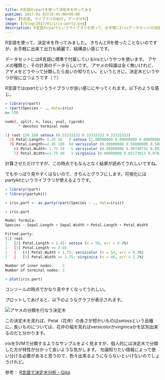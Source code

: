 ```yaml
---
title: R言語のrpartを使って決定木を作ってみる
pubtime: 2017-01-05T19:45:00+09:00
tags: [R言語, ライブラリの紹介, データ分析]
image: [/blog/2017/01/iris-party.png]
description: R言語のrpartというライブラリを使って、お手軽にIrisデータセットの決定木分析を行なってみました。partykitを使って分析結果の可視化までを行ないました。
---
```


R言語を使って、決定木を作ってみました。
きちんとRを使ったことないのですが、お手軽に出来て出力も綺麗で、結構良い感じです。

データセットにはR言語に標準で付属しているirisというやつを使います。
アヤメの種類と、その計測のデータらしいです。
アヤメの知識は全く無いけれど、アヤメをどうやって分類したら良いか知りたい。というときに、決定木というやつが役に立つようです（？）

R言語では*rpart*というライブラリが良い感じにやってくれます。以下のような感じ。
``` R
> library(rpart)
> rpart(Species ~ ., data=iris)
n= 150

node), split, n, loss, yval, (yprob)
      * denotes terminal node

1) root 150 100 setosa (0.33333333 0.33333333 0.33333333)
  2) Petal.Length< 2.45 50   0 setosa (1.00000000 0.00000000 0.00000000) *
  3) Petal.Length>=2.45 100  50 versicolor (0.00000000 0.50000000 0.50000000)
    6) Petal.Width< 1.75 54   5 versicolor (0.00000000 0.90740741 0.09259259) *
    7) Petal.Width>=1.75 46   1 virginica (0.00000000 0.02173913 0.97826087) *
```
計算させただけですが、この時点でもなんとなく結果が読めてうれしいですね。

でもやっぱり見やすくはないので、きちんとグラフにします。可視化には*partykit*というライブラリが使えるようです。
``` R
> library(rpart)
> library(partykit)

> iris.part <- as.party(rpart(Species ~ ., data=iris))

> iris.part

Model formula:
Species ~ Sepal.Length + Sepal.Width + Petal.Length + Petal.Width

Fitted party:
[1] root
|   [2] Petal.Length < 2.45: setosa (n = 50, err = 0.0%)
|   [3] Petal.Length >= 2.45
|   |   [4] Petal.Width < 1.75: versicolor (n = 54, err = 9.3%)
|   |   [5] Petal.Width >= 1.75: virginica (n = 46, err = 2.2%)

Number of inner nodes:    2
Number of terminal nodes: 3

> plot(iris.part)
```
コンソールの時点でかなり見やすくなってうれしい。

プロットしてあげると、以下のようなグラフが表示されます。

![アヤメの分類を行なう決定木](/blog/2017/01/iris-party.png "1024x640")

この決定木を見れば、Petal（花弁）の長さが短かいものはsetosaという品種に。長いものについては、花弁の幅を見ればversicolorかvirginicaかを区別出来るのだと分かります。

irisをSVMで分類するようなサンプルをよく見ますが、個人的には決定木で分類した方が特性が分かって良いような気がします。
勿論知りたい情報によって使い分ける必要があると思うので、色々出来るようにならないといけないのでしょうけれど。

参考： [R言語で決定木分析 - Qiita](http://qiita.com/1000gou/items/a8677728e432ea734124)
